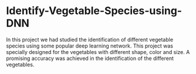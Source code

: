 # Identify-Vegetable-Species-using-DNN
In this project we had studied the identification of different vegetable species using some popular deep learning network. This project was specially designed for the vegetables with different shape, color and size. A promising accuracy was achieved in the identification of the different vegetables.
